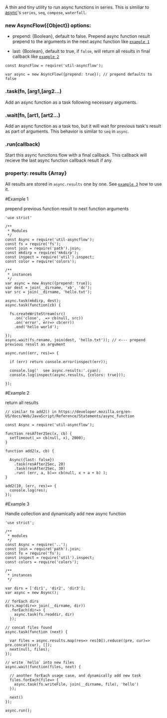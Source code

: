 A thin and tiny utility to run async functions in series. 
This is similiar to [async](http://caolan.github.io/async/)'s `series`, `seq`, `compose`, `waterfall`.

### new AsyncFlow({Object}) options:

- prepend: {Boolean}, default to false. Prepend async function result prepend to the arguments in the next async function like [`example 1`](#Example-1)

- last: {Boolean}, default to true, if `false`, will return all results in final callback like [`example 2`](#ex2)

```
const AsyncFlow = require('util-asyncflow');

var async = new AsyncFlow({prepend: true}); // prepend defaults to false
```

### .task(fn, [arg1,[arg2...)

Add an async function as a task following necessary arguments. 

### .wait(fn, [art1, [art2...) 

Add an async function as a task too, but it will wait for previous task's result as part of arguments. This behavior is similar to `seq` in `async`.

### .run(callback)

Start this async functions flow with a final callback. This callback will recieve the last async function callback result if any. 

### property: results {Array}

All results are stored in `async.results` one by one. See [`example 3`](#ex3) how to use it.


#Example 1

prepend previous function result to next function arguments

```
'use strict'

/**
 * Modules
 */
const Async = require('util-asyncflow');
const fs = require('fs');
const join = require('path').join;
const mkdirp = require('mkdirp');
const inspect = require('util').inspect;
const color = require('colors');

/**
 * instances
 */
var async = new Async({prepend: true});
var dest = join(__dirname, 'xb', 'dc');
var src = join(__dirname, 'hello.txt');

async.task(mkdirp, dest);
async.task(function(cb) {

  fs.createWriteStream(src)
    .on('close', _=> cb(null, src))
    .on('error', err=> cb(err))
    .end('hello world');

});
async.wait(fs.rename, join(dest, 'hello.txt')); // <--- prepend previous result as argument

async.run((err, res)=> {

  if (err) return console.error(inspect(err));

  console.log('  see async.results:'.cyan);
  console.log(inspect(async.results, {colors: true}));

});
```

#Example 2

return all results

```
// similar to add2() in https://developer.mozilla.org/en-US/docs/Web/JavaScript/Reference/Statements/async_function

const Async = require('util-asyncflow');

function resAfter2Sec(x, cb) {
  setTimeout(_=> cb(null, x), 2000);
}

function add2(x, cb) {

  Async({last: false})
    .task(resAfter2Sec, 20)
    .task(resAfter2Sec, 30)
    .run( (err, a, b)=> cb(null, x + a + b) );
}

add2(10, (err, res)=> {
  console.log(res);
});
```


#Example 3


Handle collection and dynamically add new async function

```
'use strict';

/**
 * modules
 */
const Async = require('..');
const join = require('path').join;
const fs = require('fs');
const inspect = require('util').inspect;
const colors = require('colors');

/**
 * instances
 */

var dirs = ['dir1', 'dir2', 'dir3'];
var async = new Async();

// forEach dirs
dirs.map(dir=> join(__dirname, dir))
  .forEach(dir=> {
    async.task(fs.readdir, dir)
  });

// concat files found
async.task(function (next) {

  var files = async.results.map(res=> res[0]).reduce((pre, cur)=> pre.concat(cur), []);
  next(null, files);
});

// write `hello` into new files
async.wait(function(files, next) {

  // another forEach usage case, and dynamically add new task
  files.forEach(file=> {
    async.task(fs.writeFile, join(__dirname, file), 'hello')
  });

  next()
});

async.run();
```